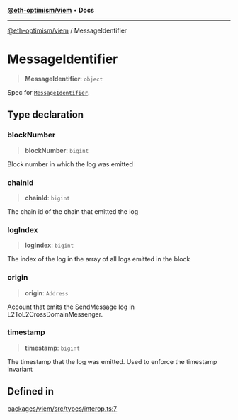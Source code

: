 [**@eth-optimism/viem**](../README.md) • **Docs**

***

[@eth-optimism/viem](../README.md) / MessageIdentifier

# MessageIdentifier

> **MessageIdentifier**: `object`

Spec for [`MessageIdentifier`](https://github.com/ethereum-optimism/specs/blob/main/specs/interop/messaging.md#message-identifier).

## Type declaration

### blockNumber

> **blockNumber**: `bigint`

Block number in which the log was emitted

### chainId

> **chainId**: `bigint`

The chain id of the chain that emitted the log

### logIndex

> **logIndex**: `bigint`

The index of the log in the array of all logs emitted in the block

### origin

> **origin**: `Address`

Account that emits the SendMessage log in L2ToL2CrossDomainMessenger.

### timestamp

> **timestamp**: `bigint`

The timestamp that the log was emitted. Used to enforce the timestamp invariant

## Defined in

[packages/viem/src/types/interop.ts:7](https://github.com/ethereum-optimism/ecosystem/blob/c6de7f1b878b611a9ec2ae09ccf5f2ca7cfa2bce/packages/viem/src/types/interop.ts#L7)
